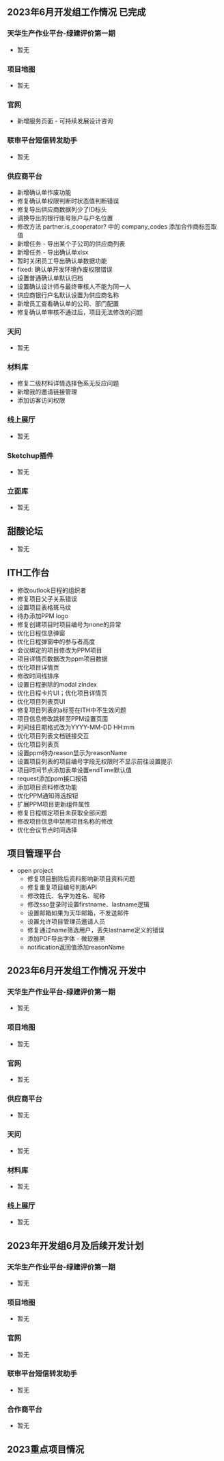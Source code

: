 ## 2023年6月开发组工作情况 已完成

### 天华生产作业平台-绿建评价第一期

- 暂无

### 项目地图

- 暂无

### 官网

- 新增服务页面 - 可持续发展设计咨询

### 联审平台短信转发助手

- 暂无

### 供应商平台

- 新增确认单作废功能
- 修复确认单权限判断时状态值判断错误
- 修复导出供应商数据列少了ID标头
- 调换导出的银行账号账户与户名位置
- 修改方法 partner.is_cooperator? 中的 company_codes 添加合作商标签取值
- 新增任务 - 导出某个子公司的供应商列表
- 新增任务 - 导出确认单xlsx
- 暂时关闭员工导出确认单数据功能
- fixed: 确认单开发环境作废权限错误
- 设置普通确认单默认归档
- 设置确认设计师与最终审核人不能为同一人
- 供应商银行户名默认设置为供应商名称
- 新增员工查看确认单的公司、部门配置
- 修复确认单审核不通过后，项目无法修改的问题

### 天问

- 暂无

### 材料库

- 修复二级材料详情选择色系无反应问题
- 新增我的邀请链接管理
- 添加访客访问权限

### 线上展厅

- 暂无

### Sketchup插件

- 暂无

### 立面库

- 暂无

## 甜酸论坛

- 暂无

## ITH工作台

- 修改outlook日程的组织者
- 修复项目父子关系错误
- 设置项目表格斑马纹
- 待办添加PPM logo
- 修复创建项目时项目编号为none的异常
- 优化日程信息弹窗
- 优化日程弹窗中的参与者高度
- 会议绑定的项目修改为PPM项目
- 项目详情页数据改为ppm项目数据
- 优化项目详情页
- 修改时间线排序
- 设置日程删除的modal zIndex
- 优化日程卡片UI；优化项目详情页
- 优化项目列表页UI
- 修复项目列表的a标签在ITH中不生效问题
- 项目信息修改跳转至PPM设置页面
- 时间线日期格式改为YYYY-MM-DD HH:mm
- 优化项目列表文档链接交互
- 优化项目列表页
- 设置ppm待办reason显示为reasonName
- 设置项目列表的项目编号字段无权限时不显示前往设置提示
- 项目时间节点添加表单设置endTime默认值
- request添加ppm接口报错
- 添加项目资料修改功能
- 优化PPM通知筛选按钮
- 扩展PPM项目更新组件属性
- 修复日程绑定项目未获取全部问题
- 修改项目信息中禁用项目名称的修改
- 优化会议节点时间选择

## 项目管理平台

- open project
  - 修复项目删除后资料影响新项目资料问题
  - 修复重复项目编号判断API
  - 修改姓氏、名字为姓名、昵称
  - 修改sso登录时设置firstname、lastname逻辑
  - 设置邮箱如果为天华邮箱，不发送邮件
  - 设置允许项目管理员邀请人员
  - 修复通过name筛选用户，丢失lastname定义的错误
  - 添加PDF导出字体 - 微软雅黑
  - notification返回值添加reasonName

## 2023年6月开发组工作情况 开发中

### 天华生产作业平台-绿建评价第一期

- 暂无

### 项目地图

- 暂无

### 官网

- 暂无

### 供应商平台

- 暂无

### 天问

- 暂无

### 材料库

- 暂无

### 线上展厅

- 暂无

## 2023年开发组6月及后续开发计划

### 天华生产作业平台-绿建评价第一期

- 暂无

### 项目地图

- 暂无

### 官网

- 暂无

### 联审平台短信转发助手

- 暂无

### 合作商平台

- 暂无

## 2023重点项目情况
